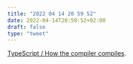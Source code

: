 ```yaml
---
title: "2022 04 14 20 59 52"
date: 2022-04-14T20:59:52+02:00
draft: false
type: "tweet"
---
```


[TypeScript / How the compiler compiles](https://www.huy.rocks/everyday/04-01-2022-typescript-how-the-compiler-compiles).
